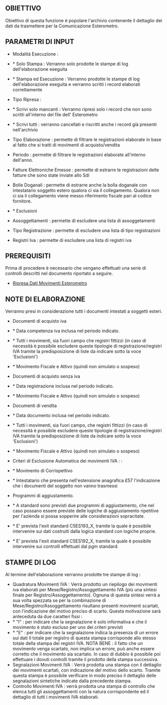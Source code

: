 ## OBIETTIVO
Obiettivo di questa funzione è popolare l'archivio contenente il dettaglio dei dati da
trasmettere per la Comunicazione Esterometro.

## PARAMETRI DI INPUT
-  Modalità Esecuzione : 
- \* Solo Stampa  :  Verranno solo prodotte le stampe di log dell'elaborazione eseguita
- \* Stampa ed Esecuzione  :  Verranno prodotte le stampe di log dell'elaborazione eseguita e verranno scritti i record elaborati correttamente
-  Tipo Ripresa  : 
- \* Scrivi solo mancanti :  Verranno ripresi solo i record che non sono scritti all'interno del file dell' Esterometro
- \* Scrivi tutti :  verranno cancellati e riscritti anche i record già presenti nell'archivio
-  Tipo Elaborazione  :  permette di filtrare le registrazioni elaborate in base al fatto che si tratti di movimenti di acquisto/vendita
-  Periodo  :  permette di filtrare le registrazioni elaborate all'interno dell'anno.
-  Fatture Elettroniche Emesse :  permette di estrarre le registrazioni delle fatture che sono state inviate allo Sdi
-  Bolle Doganali :  permette di estrarre anche la bolla doganale con intestatario soggetto estero
qualora ci sia il collegamento. Qualora non ci sia il collegamento viene messo riferimento fiscale pari al codice fornitore.

- \* Esclusioni
-  Assoggettamenti :  permette di escludere una lista di assoggetamenti
-  Tipo Registrazione :  permette di escludere una lista di tipo registrazioni
-  Registri Iva :  permette di escludere una lista di registri iva

## PREREQUISITI
Prima di procedere è necessario che vengano effettuati una serie di controlli descritti nel documento riportato a seguire.

- [Ripresa Dati Movimenti Esterometro](Sorgenti/OJ/PGM/C5ES190P)

## NOTE DI ELABORAZIONE
Verranno presi in considerazione tutti i documenti intestati a soggetti esteri.

-  Documenti di acquisto iva
- \* Data competenza iva inclusa nel periodo indicato.
- \* Tutti i movimenti, sia fuori campo che registri fittizzi (in caso di necessità è possibile escludere queste tipologie di registrazione/registri IVA tramite la predisposizione di liste da indicare sotto la voce 'Esclusioni')
- \* Movimento Fiscale e Attivo (quindi non simulato o sospeso)

-  Documenti di acquisto senza iva
- \* Data registrazione inclusa nel periodo indicato.
- \* Movimento Fiscale e Attivo (quindi non simulato o sospeso)

-  Documenti di vendita
- \* Data documento inclusa nel periodo indicato.
- \* Tutti i movimenti, sia fuori campo, che registri fittizzi (in caso di necessità è possibile escludere queste tipologie di registrazione/registri IVA tramite la predisposizione di liste da indicare sotto la voce 'Esclusioni')
- \* Movimento Fiscale e Attivo (quindi non simulato o sospeso)

-  Criteri di Esclusione Automatica dei movimenti IVA :  : 
- \* Movimento di Corrispettivo
- \* Intestatario che presenta nell'estensione anagrafica £57 l'indicazione che i documenti del soggetto non vanno trasmessi

-  Programmi di aggiustamento.
- \* A standard sono previsti due programmi di aggiustamento, che nel caso possano essere previste delle logiche di aggiustamento ripetitive per l'azienda si possa sopperire alle considerazioni sopracitate.
- \* E' prevista l'exit standard C5ES193_X, tramite la quale è possibile intervenire sui dati costruiti dalla logica standard con logiche proprie.
- \* E' prevista l'exit standard C5ES192_X, tramite la quale è possibile intervenire sui controlli effettuati dal pgm standard.

## STAMPE DI LOG
Al termine dell'elaborazione verranno prodotte tre stampe di log : 
-  Quadratura Movimenti IVA :  Verrà prodotto un riepilogo dei movimenti iva elaborati per Mese/Registro/Assoggettamento IVA (più una sintesi finale per Registro/Assoggettamento).
Ognuna di questa sintesi verrà a sua volta spezzata se per la combinazione di Mese/Registro/Assoggettamento risultano presenti movimenti scartati, con l'indicazione del motivo preciso di scarto. Questa motivazione sarà anteceduta da due caratteri fissi : 
- \* "I" :  per indicare che la segnalazione è solo informativa e che il movimento è stato escluso per uno dei criteri previsti
- \* "E" :  per indicare che la segnalazione indica la presenza di un errore sui dati
Il totale per registro di questa stampa corrisponde allo stesso totale della stampa dei registri IVA. NOTA BENE :  il fatto che un movimento venga scartato, non implica un errore, può anche essere corretto che il movimento sia scartato. In caso di dubbio è possibile poi effettuare i dovuti controlli tramite il prodotto della stampa successiva.
-  Segnalazioni Movimenti IVA :  Verrà prodotta una stampa con il dettaglio dei movimenti scartati, con indicazione del motivo dello scarto. Tramite questa stampa è possibile verificare in modo preciso il dettaglio delle segnalazioni sintetiche indicate dalla precedente stampa.
-  Controllo Movimenti IVA :  verrà prodotta una stampa di controllo che elenca tutti gli assoggettamenti con la natura corrispondente ed il dettaglio di tutti i movimenti IVA elaborati.
